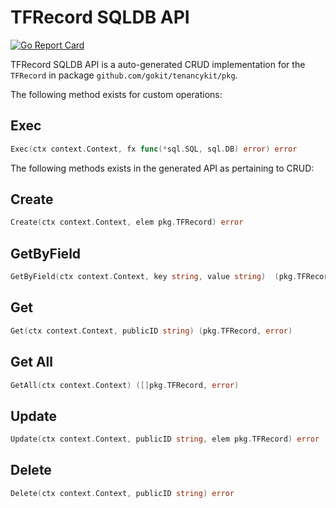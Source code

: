 TFRecord SQLDB API
===================================

[![Go Report Card](https://goreportcard.com/badge/github.com/gokit/tenancykit/pkg/db/tfrecordsql)](https://goreportcard.com/report/github.com/gokit/tenancykit/pkg/db/tfrecordsql)

TFRecord SQLDB API is a auto-generated CRUD implementation for the `TFRecord` in package `github.com/gokit/tenancykit/pkg`.

The following method exists for custom operations:

## Exec

```go
Exec(ctx context.Context, fx func(*sql.SQL, sql.DB) error) error
```

The following methods exists in the generated API as pertaining to CRUD:

## Create

```go
Create(ctx context.Context, elem pkg.TFRecord) error
```

## GetByField

```go
GetByField(ctx context.Context, key string, value string)  (pkg.TFRecord,  error)
```

## Get

```go
Get(ctx context.Context, publicID string) (pkg.TFRecord, error)
```

## Get All

```go
GetAll(ctx context.Context) ([]pkg.TFRecord, error)
```

## Update

```go
Update(ctx context.Context, publicID string, elem pkg.TFRecord) error
```

## Delete

```go
Delete(ctx context.Context, publicID string) error
```

